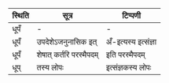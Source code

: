| स्थिति | सूत्र | टिप्पणी |
| ----- | ------- | ------ |
| धूपँ | - | - |
| धूपँ | उपदेशेऽजनुनासिक इत् | अँ-इत्यस्य इत्संज्ञा |
| धूपँ | शेषात् कर्तरि परस्मैपदम् | इति परस्मैपदम् |
| धूप् | तस्य लोपः | इत्संज्ञकस्य लोपः |
